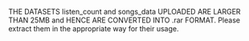 THE DATASETS  listen_count and songs_data UPLOADED ARE LARGER THAN 25MB and HENCE ARE CONVERTED INTO .rar FORMAT. 
Please extract them in the appropriate way for their usage.
